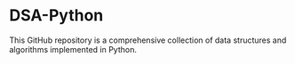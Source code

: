 # DSA-Python
This GitHub repository is a comprehensive collection of data structures and algorithms implemented in Python.
